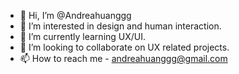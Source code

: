 - 👋 Hi, I’m @Andreahuanggg
- 👀 I’m interested in design and human interaction.
- 🌱 I’m currently learning UX/UI.
- 💞️ I’m looking to collaborate on UX related projects.
- 📫 How to reach me - andreahuanggg@gmail.com

<!---
Andreahuanggg/Andreahuanggg is a ✨ special ✨ repository because its `README.md` (this file) appears on your GitHub profile.
You can click the Preview link to take a look at your changes.
--->
